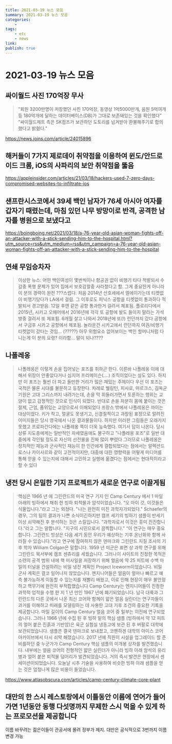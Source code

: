 ```yaml
---
title: 2021-03-19 뉴스 모음
summary: 2021-03-19 뉴스 모음
categories:
    - 
tags:
    - etc
    - news
link: 
publish: true
---
```


# 2021-03-19 뉴스 모음

## 싸이월드 사진 170억장 무사

> "회원 3200만명이 저장했던 사진 170억장, 동영상 1억5000만개, 음원 5억여개 등 180억개에 달하는 데이터베이스(DB)가 그대로 보존돼있는 것을 확인했다"
> "싸이월드제트 측은 SK컴즈가 보관하던 도토리를 넘겨받아 환불해주기로 합의했다고 밝혔다."

<https://news.joins.com/article/24015896>

## 해커들이 7가지 제로데이 취약점을 이용하여 윈도/안드로이드 크롬, iOS의 사파리의 보안 취약점을 뚫음

<https://appleinsider.com/articles/21/03/18/hackers-used-7-zero-days-compromised-websites-to-infiltrate-ios>

## 샌프란시스코에서 39세 백인 남자가 76세 아시아 여자를 갑자기 때렸는데, 마침 있던 나무 방망이로 반격, 공격한 남자를 병원으로 보냈다고

<https://boingboing.net/2021/03/18/a-76-year-old-asian-woman-fights-off-an-attacker-with-a-stick-sending-him-to-the-hospital.html?utm_source=rss&utm_medium=rss&utm_campaign=a-76-year-old-asian-woman-fights-off-an-attacker-with-a-stick-sending-him-to-the-hospital>

## 연쇄 무임승차자

> 이상한 뉴스: 어떤 백인여성이 몇번씩이나 항공권 없이 비행기 타다 적발되서 수감중 폭행 문제가 있어 집에서 보호감찰중 사라졌다고 함. 그게 중요한게 아니라 이 분의 경력이 완전 ???스럽다. 처음 2014년 산호세에서 엘에이가는데 티켓없이 비행기탔다가 LA에서 걸림.
> 그 이후로도 피닉스 공항을 티켓없이 통과하다 적발되서 경고받음. 12일 후엔 같은 공항 통과한거 걸려서 체포됨. 플로리다에서 2015년, 시카고 오헤어에서 2016년에 각각 또 공항에 발도 들이지 말라는 가석방중 걸려서 또 체포됨. 6개월 살고 나와서 2018년에 또(!) 런던까지 갔다 공항에서 구금후 시카고 공항에서 체포됨. 놀라운건 시카고에서 런던까지 여권/비행기 티켓없이 갔다는 것임... (?????)  아무 위험요소 없어보이는 백인 할머니처럼 다니는게 이 분의 요령? 이라함... 말이 되나????

## 나폴레옹

> 나폴레옹은 이렇게 손을 집어넣는 포즈를 취하곤 한다. 이른바 나폴레옹 이에 대해서 위장이 안좋았다거나 심지어 프리메이슨(....) 조직이었다는 설도 있다. 하지만 이 포즈는 훨씬 더 파고 들만한 거리가 많은 재밌는 주제이다
> 우선 이 포즈는 국적은 물론 시대를 불문하고 등장한다. 차례로 웰링턴, 피사로, 마르크스, 김옥균
> 기원은 고대 그리스까지 내려가는데, 손을 막 휘둘러가면서 토론하는 행위는 교양이 없고 감정적인 것으로 인식이 되었다. 반대로 손을 차분히 몸에 붙이는 것은 절제, 근엄, 품위있는 교양으로서 이해되었다
> 프랑스 밖에서 나폴레옹은 까이는 대상이었다. 키가 작고, 얼굴도 못생기고, 신경질적이고 과장된 표정으로 알려진 이미지들은 당시 영국에서 나온 결과물들이다. 하지만 이러한 그림들은 오래가지 못했고 프로파간다에는 나폴레옹 쪽이 더욱 능숙했다.
> 여기서 답이 나온다. 당시 상류 지도층에게는 일반적인 자세였음애도 불구하고 "나폴레옹 포즈"로 일반 대중에게 각인될 정도로 자신의 선전물을 진짜 많이 뿌렸다
> 그러므로 나폴레옹은 정치적인 재능과 군사적인 재능이 한 인간에게 결합되었다는 점에서는 알렉산드로스나 카이사르와 같이 고전적이지만, 대중에 대한 영향력을 어떻게 미디어를 통해 얻을 수 있는지에 대해서 고민하고 실행에 옮겼다는 점에서는 현대적이라고 할 수 있다

## 냉전 당시 은밀한 기지 프로젝트가 새로운 연구로 이끌게됨

> 핵심은 1966 년 에 그린란드의 미국 연구 기지 인 Camp Century 에서 1 마일 아래의 빙하에서 채취 한 빙하 퇴적물과 암석이었습니다.
> “오 마이 갓, 이것들은 식물입니다.”라고 그는 외쳤다. "나는 완전히 미친 과학자가되었다."
> Schaefer의 경우, 그의 팀의 결과가 나쁜 소식이긴하지만 캠프 세기의 빙하기 샘플이 반세기 이상 쇠약해진 후 분석하는 것은 스릴입니다. “과학자로서 이것은 흥미 진진합니다.”라고 그는 말합니다. "지구의 시민으로서 끔찍합니다."
> “이 연구는 매우 중요합니다. 그린란드 빙상은 다음 세기 동안 우리가 예상하는 기후 온난화와 함께 사라질 수 있습니다.”라고 연구에 참여하지 않은 덴마크와 그린란드 지질 조사의 기후 학자 William Colgan은 말합니다.
> 1959 년 미군은 표면 상 과학 연구를 위해 그린란드 북서부에 캠프 센츄리를 세웠습니다. 그러나이 사이트의 진정한 목적은 소련의 공격 범위 내에 핵 미사일을 저장하기 위해 얼음에 약 25 피트에 수백 마일의 터널을 건설하려는 비밀 냉전 계획인 Project Iceworm이었습니다.
> 비밀 군사 계획은 결코 일어나지 않았습니다. 엔지니어들은 얼음이 얼마나 빠르고 예측 불가능하게 이동할 수 있는지를 재빨리 배웠고, 이로 인해 현장이 매우 불안정하고 핵무기에 완전히 부적합했습니다
> Camp Century는 엔지니어들이 진정한 과학적 업적을 수행 한 지 1 년 만인 1967 년에 폐기되었습니다. 남극 대륙과 그린란드의 다른 곳에서 나온 최신 코어와 함께이 얇은 얼음 실린더는 연구자들이 과거를 이해하고 미래를 모델링하는 데 사용한 고대 기후 조건의 중요한 기록을 제공합니다. 
> 마일 길이의 Camp Century 얼음 코어 중 일부는 이전에 연구되었습니다. 그러나 1966 년에 수집 된 후 빙하 밑의 핵심 샘플 (빙하에서 약 12 ​​피트의 얼어 붙은 진흙과 기반암)은 육군 실험실 냉동고에 보관 된 후 버팔로 대학에 보관되었습니다. 샘플은 결국 덴마크로 보내졌고, 코펜하겐 대학의 아이스 코어 아카이브에서 다시 쇠약 해졌습니다.
> 2017 년에 직원이 시설을 업그레이드 할 준비를하던 중 누군가가 Camp Century 핵심 샘플의 미개봉 상자를 발견했습니다. 내부에는 얼음 코어의 전형적인 얇은 실린더가 아니라 빙하 아래 암석의 유리 병과 얼어 붙은 퇴적물 덩어리가 발견되었습니다. 거의 즉시 발견은 현장에서 센세이션이되었습니다. 오늘날 시추 기술을 사용하여 비슷한 빙하 아래 샘플을 얻는 것은 엄청나게 많은 비용이 들었습니다.

<https://www.atlasobscura.com/articles/camp-century-climate-core-plant>

## 대만의 한 스시 레스토랑에서 이틀동안 이름에 연어가 들어가면 1년동안 동행 다섯명까지 무제한 스시 먹을 수 있게 하는 프로모션을 제공합니다

이름 바꾸려는 젊은이들이 관공서에 몰려 정부가 제지. 대만은 공식적으로 3번까지 이름 변경 가능
